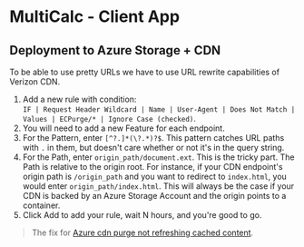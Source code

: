 # MultiCalc - Client App

## Deployment to Azure Storage + CDN

To be able to use pretty URLs we have to use URL rewrite capabilities of Verizon CDN.

1. Add a new rule with condition:<br>```IF | Request Header Wildcard | Name | User-Agent | Does Not Match | Values | ECPurge/* | Ignore Case (checked)```.
2. You will need to add a new Feature for each endpoint.
3. For the Pattern, enter ```[^?.]*(\?.*)?$```. This pattern catches URL paths with ```.``` in them, but doesn't care whether or not it's in the query string.
4. For the Path, enter ```origin_path/document.ext```. This is the tricky part. The Path is relative to the origin root. For instance, if your CDN endpoint's origin path is ```/origin_path``` and you want to redirect to ```index.html```, you would enter ```origin_path/index.html```. This will always be the case if your CDN is backed by an Azure Storage Account and the origin points to a container.
5. Click Add to add your rule, wait N hours, and you're good to go.

> The fix for [Azure cdn purge not refreshing cached content](https://stackoverflow.com/questions/45047188/azure-cdn-purge-not-refreshing-cached-content).

